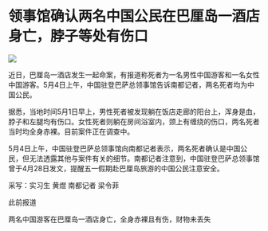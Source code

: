 # 领事馆确认两名中国公民在巴厘岛一酒店身亡，脖子等处有伤口

![](https://inews.gtimg.com/om_bt/O4sXqQ2wdtpePVne2SPo9MVncJDeDEo1PjvU-V7hDnTYAAA/1000)

近日，巴厘岛一酒店发生一起命案，有报道称死者为一名男性中国游客和一名女性中国游客。5月4日上午，中国驻登巴萨总领事馆告诉南都记者，两名死者均为中国公民。

据悉，当地时间5月1日早上，男性死者被发现躺在饭店走廊的阳台上，浑身是血，脖子和左腿均有伤口。女性死者则躺在房间浴室内，颈上有缠绕的伤口，两名死者当时均全身赤裸。目前案件正在调查中。

5月4日上午，中国驻登巴萨总领事馆向南都记者表示，两名死者确认是中国公民，但无法透露其他与案件有关的细节。南都记者注意到，中国驻登巴萨总领事馆曾于4月28日发文，提醒五一假期赴巴厘岛旅游的中国公民注意安全。

采写：实习生 黄煜 南都记者 梁令菲

此前报道

两名中国游客在巴厘岛一酒店身亡，全身赤裸且有伤，财物未丢失

